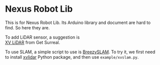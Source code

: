 Nexus Robot Lib
==========

This is for Nexus Robot Lib. Its Arduino library and document are hard to find. So here they are.

To add LiDAR sensor, a suggestion is  
<a href="https://www.getsurreal.com/product/xv-lidar-sensor-enclosure-package/">XV LiDAR</a> 
from Get Surreal.

To use SLAM, a simple script to use is <a href="https://github.com/simondlevy/BreezySLAM">BreezySLAM</a>. To try it, we first need to install <a href="https://github.com/simondlevy/xvlidar">xvlidar</a> Python package, and then use <code>example/xvslam.py</code>.
